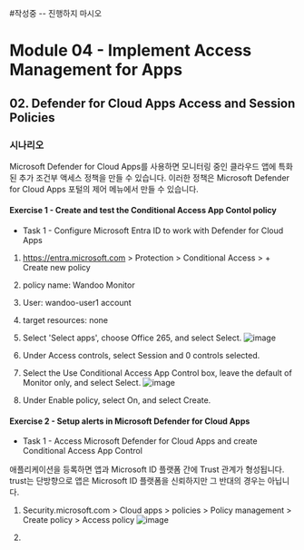 #작성중 -- 진행하지 마시오 

# Module 04 - Implement Access Management for Apps
## 02. Defender for Cloud Apps Access and Session Policies

### 시나리오 
Microsoft Defender for Cloud Apps를 사용하면 모니터링 중인 클라우드 앱에 특화된 추가 조건부 액세스 정책을 만들 수 있습니다. 이러한 정책은 Microsoft Defender for Cloud Apps 포털의 제어 메뉴에서 만들 수 있습니다.

#### Exercise 1 - Create and test the Conditional Access App Contol policy
* Task 1 - Configure Microsoft Entra ID to work with Defender for Cloud Apps

1. https://entra.microsoft.com > Protection > Conditional Access > + Create new policy
2. policy name: Wandoo Monitor
3. User: wandoo-user1 account
4. target resources: none
5. Select 'Select apps', choose Office 265, and select Select.
![image](https://github.com/user-attachments/assets/fc5ee664-8954-4501-bab9-85d0f0d22434)

7. Under Access controls, select Session and 0 controls selected.
8. Select the Use Conditional Access App Control box, leave the default of Monitor only, and select Select.
![image](https://github.com/user-attachments/assets/6df6bd5b-57ca-4906-9464-68aa14b9ca3b)

9. Under Enable policy, select On, and select Create.

#### Exercise 2 - Setup alerts in Microsoft Defender for Cloud Apps
* Task 1 - Access Microsoft Defender for Cloud Apps and create Conditional Access App Control

애플리케이션을 등록하면 앱과 Microsoft ID 플랫폼 간에 Trust 관계가 형성됩니다. trust는 단방향으로 앱은 Microsoft ID 플랫폼을 신뢰하지만 그 반대의 경우는 아닙니다.

1. Security.microsoft.com > Cloud apps > policies > Policy management > Create policy > Access policy 
![image](https://github.com/user-attachments/assets/30f2b596-25c0-474d-8eca-91f69e7a1be4)

2. 
